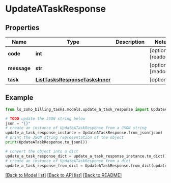 # UpdateATaskResponse


## Properties

Name | Type | Description | Notes
------------ | ------------- | ------------- | -------------
**code** | **int** |  | [optional] [readonly] 
**message** | **str** |  | [optional] [readonly] 
**task** | [**ListTasksResponseTasksInner**](ListTasksResponseTasksInner.md) |  | [optional] 

## Example

```python
from ls_zoho_billing_tasks.models.update_a_task_response import UpdateATaskResponse

# TODO update the JSON string below
json = "{}"
# create an instance of UpdateATaskResponse from a JSON string
update_a_task_response_instance = UpdateATaskResponse.from_json(json)
# print the JSON string representation of the object
print(UpdateATaskResponse.to_json())

# convert the object into a dict
update_a_task_response_dict = update_a_task_response_instance.to_dict()
# create an instance of UpdateATaskResponse from a dict
update_a_task_response_from_dict = UpdateATaskResponse.from_dict(update_a_task_response_dict)
```
[[Back to Model list]](../README.md#documentation-for-models) [[Back to API list]](../README.md#documentation-for-api-endpoints) [[Back to README]](../README.md)


